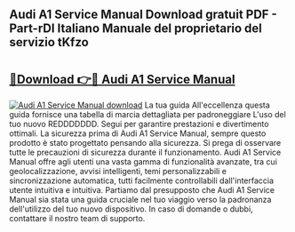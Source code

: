 ## Audi A1 Service Manual Download gratuit PDF - Part-rDI Italiano Manuale del proprietario del servizio tKfzo

# <h2><a href="http://dfbmum.blite.top/?on=Audi+A1+Service+Manual">🔗Download 👉🔴 Audi A1 Service Manual</a></h2>

[![Audi A1 Service Manual download](https://i.imgur.com/lujVjoI.png)](http://dfbmum.blite.top/?on=Audi+A1+Service+Manual)
La tua guida All'eccellenza questa guida fornisce una tabella di marcia dettagliata per padroneggiare L'uso del tuo nuovo REDDDDDDD. Segui per garantire prestazioni e divertimento ottimali. La sicurezza prima di Audi A1 Service Manual, sempre questo prodotto è stato progettato pensando alla sicurezza. Si prega di osservare tutte le precauzioni di sicurezza durante il funzionamento. Audi A1 Service Manual offre agli utenti una vasta gamma di funzionalità avanzate, tra cui geolocalizzazione, avvisi intelligenti, temi personalizzabili e sincronizzazione automatica, tutti facilmente controllabili dall'interfaccia utente intuitiva e intuitiva. Partiamo dal presupposto che Audi A1 Service Manual sia stata una guida cruciale nel tuo viaggio verso la padronanza dell'utilizzo del tuo nuovo dispositivo. In caso di domande o dubbi, contattare il nostro team di supporto.
